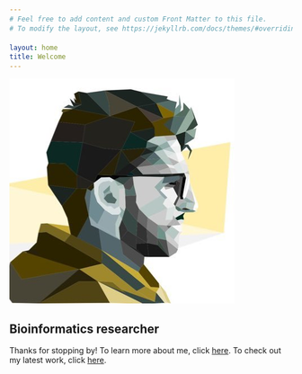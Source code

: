 ```yaml
---
# Feel free to add content and custom Front Matter to this file.
# To modify the layout, see https://jekyllrb.com/docs/themes/#overriding-theme-defaults

layout: home
title: Welcome
---
```

![Nahin Khan's Profile](profile.jpg "Art credit: Dona Ferdinando")

## Bioinformatics researcher

Thanks for stopping by!
To learn more about me, click [here](about).
To check out my latest work, click [here](projects).

